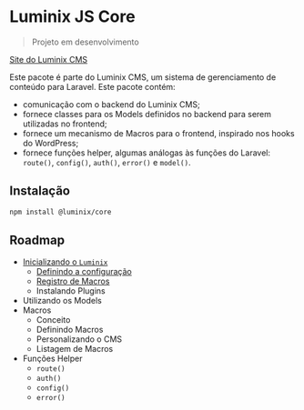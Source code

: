 # Luminix JS Core

> Projeto em desenvolvimento

[Site do Luminix CMS](https://luminix.arandutech.com.br)

Este pacote é parte do Luminix CMS, um sistema de gerenciamento de conteúdo para Laravel. Este pacote contém:
 - comunicação com o backend do Luminix CMS;
 - fornece classes para os Models definidos no backend para serem utilizadas no frontend;
 - fornece um mecanismo de Macros para o frontend, inspirado nos hooks do WordPress;
 - fornece funções helper, algumas análogas às funções do Laravel: `route()`, `config()`, `auth()`, `error()` e `model()`.

## Instalação

```bash
npm install @luminix/core
```

## Roadmap

 - [Inicializando o `Luminix`](./docs/pt-BR/1-Inicializando-cms.md)
    - [Definindo a configuração](./docs/pt-BR/1.1-Definindo-configuracao.md)
    - [Registro de Macros](./docs/pt-BR/1.2-Registro-de-macros.md)
    - Instalando Plugins
 - Utilizando os Models
 - Macros
    - Conceito
    - Definindo Macros
    - Personalizando o CMS
    - Listagem de Macros
 - Funções Helper
    - `route()`
    - `auth()`
    - `config()`
    - `error()`


